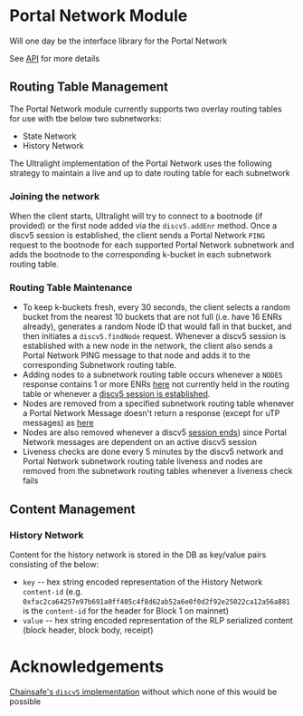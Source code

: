 # Portal Network Module 

Will one day be the interface library for the Portal Network

See [API](./docs/modules.md) for more details

## Routing Table Management

The Portal Network module currently supports two overlay routing tables for use with tbe below two subnetworks:
- State Network
- History Network

The Ultralight implementation of the Portal Network uses the following strategy to maintain a live and up to date routing table for each subnetwork

### Joining the network

When the client starts, Ultralight will try to connect to a bootnode (if provided) or the first node added via the `discv5.addEnr` method.  Once a discv5 session is established, the client sends a Portal Network `PING` request to the bootnode for each supported Portal Network subnetwork and adds the bootnode to the corresponding k-bucket in each subnetwork routing table.  

### Routing Table Maintenance

- To keep k-buckets fresh, every 30 seconds, the client selects a random bucket from the nearest 10 buckets that are not full (i.e. have 16 ENRs already), generates a random Node ID that would fall in that bucket, and then initiates a `discv5.findNode` request.  Whenever a discv5 session is established with a new node in the network, the client also sends a Portal Network PING message to that node and adds it to the corresponding Subnetwork routing table.
- Adding nodes to a subnetwork routing table occurs whenever a `NODES` response contains 1 or more ENRs [here](https://github.com/ethereumjs/ultralight/blob/1b374767997d2feb5addd478d09fd94d6750da3b/packages/portalnetwork/src/client/client.ts#L192) not currently held in the routing table or whenever a [discv5 session is established](https://github.com/ethereumjs/ultralight/blob/886ebf0ba03990a24ab1ef504b4521bf38d55352/packages/portalnetwork/src/client/client.ts#L106).
- Nodes are removed from a specified subnetwork routing table whenever a Portal Network Message doesn't return a response (except for uTP messages) as [here](https://github.com/ethereumjs/ultralight/blob/1b374767997d2feb5addd478d09fd94d6750da3b/packages/portalnetwork/src/client/client.ts#L540)
- Nodes are also removed whenever a discv5 [session ends](https://github.com/ethereumjs/ultralight/blob/1b374767997d2feb5addd478d09fd94d6750da3b/packages/portalnetwork/src/client/client.ts#L71)) since Portal Network messages are dependent on an active discv5 session
- Liveness checks are done every 5 minutes by the discv5 network and Portal Network subnetwork routing table liveness and nodes are removed from the subnetwork routing tables whenever a liveness check fails

## Content Management

### History Network

Content for the history network is stored in the DB as key/value pairs consisting of the below:
- `key` -- hex string encoded representation of the History Network `content-id` (e.g. `0xfac2ca64257e97b691a0ff405c4f8d62ab52a6e0f0d2f92e25022ca12a56a881` is the `content-id` for the header for Block 1 on mainnet)
- `value` -- hex string encoded representation of the RLP serialized content (block header, block body, receipt)
# Acknowledgements

[Chainsafe's `discv5` implementation](https://github.com/ChainSafe/discv5) without which none of this would be possible